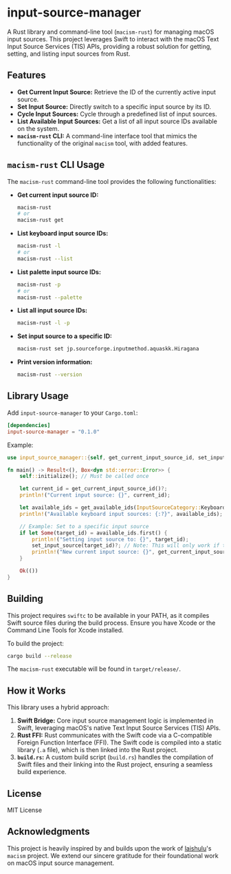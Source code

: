 # input-source-manager

A Rust library and command-line tool (`macism-rust`) for managing macOS input sources. This project leverages Swift to interact with the macOS Text Input Source Services (TIS) APIs, providing a robust solution for getting, setting, and listing input sources from Rust.

## Features

- **Get Current Input Source:** Retrieve the ID of the currently active input source.
- **Set Input Source:** Directly switch to a specific input source by its ID.
- **Cycle Input Sources:** Cycle through a predefined list of input sources.
- **List Available Input Sources:** Get a list of all input source IDs available on the system.
- **`macism-rust` CLI:** A command-line interface tool that mimics the functionality of the original `macism` tool, with added features.

## `macism-rust` CLI Usage

The `macism-rust` command-line tool provides the following functionalities:

- **Get current input source ID:**
  ```bash
  macism-rust
  # or
  macism-rust get
  ```

- **List keyboard input source IDs:**
  ```bash
  macism-rust -l
  # or
  macism-rust --list
  ```

- **List palette input source IDs:**
  ```bash
  macism-rust -p
  # or
  macism-rust --palette
  ```

- **List all input source IDs:**
  ```bash
  macism-rust -l -p
  ```

- **Set input source to a specific ID:**
  ```bash
  macism-rust set jp.sourceforge.inputmethod.aquaskk.Hiragana
  ```

- **Print version information:**
  ```bash
  macism-rust --version
  ```

## Library Usage

Add `input-source-manager` to your `Cargo.toml`:

```toml
[dependencies]
input-source-manager = "0.1.0"
```

Example:

```rust
use input_source_manager::{self, get_current_input_source_id, set_input_source, get_available_ids, InputSourceCategory};

fn main() -> Result<(), Box<dyn std::error::Error>> {
    self::initialize(); // Must be called once

    let current_id = get_current_input_source_id()?;
    println!("Current input source: {}", current_id);

    let available_ids = get_available_ids(InputSourceCategory::Keyboard)?;
    println!("Available keyboard input sources: {:?}", available_ids);

    // Example: Set to a specific input source
    if let Some(target_id) = available_ids.first() {
        println!("Setting input source to: {}", target_id);
        set_input_source(target_id)?; // Note: This will only work if target_id is a valid input source on your system
        println!("New current input source: {}", get_current_input_source_id()?);
    }

    Ok(())
}
```

## Building

This project requires `swiftc` to be available in your PATH, as it compiles Swift source files during the build process. Ensure you have Xcode or the Command Line Tools for Xcode installed.

To build the project:

```bash
cargo build --release
```

The `macism-rust` executable will be found in `target/release/`.

## How it Works

This library uses a hybrid approach:
1.  **Swift Bridge:** Core input source management logic is implemented in Swift, leveraging macOS's native Text Input Source Services (TIS) APIs.
2.  **Rust FFI:** Rust communicates with the Swift code via a C-compatible Foreign Function Interface (FFI). The Swift code is compiled into a static library (`.a` file), which is then linked into the Rust project.
3.  **`build.rs`:** A custom build script (`build.rs`) handles the compilation of Swift files and their linking into the Rust project, ensuring a seamless build experience.

## License

MIT License

## Acknowledgments

This project is heavily inspired by and builds upon the work of [laishulu](https://github.com/laishulu)'s `macism` project. We extend our sincere gratitude for their foundational work on macOS input source management.